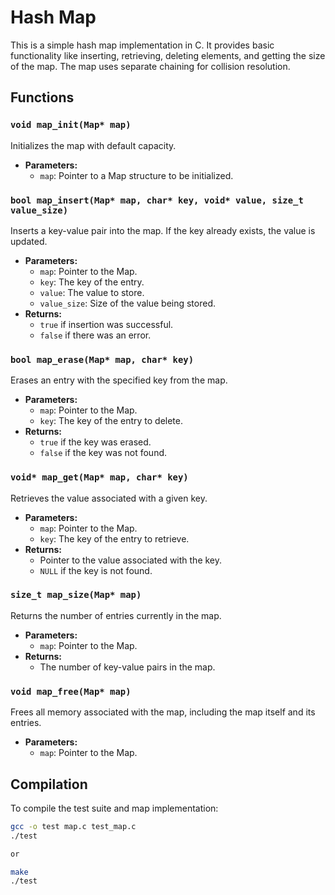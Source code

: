 
# Hash Map

This is a simple hash map implementation in C. It provides basic functionality like inserting, retrieving, deleting elements, and getting the size of the map. The map uses separate chaining for collision resolution.

## Functions

### `void map_init(Map* map)`
Initializes the map with default capacity.

- **Parameters:**
    - `map`: Pointer to a Map structure to be initialized.

### `bool map_insert(Map* map, char* key, void* value, size_t value_size)`
Inserts a key-value pair into the map. If the key already exists, the value is updated.

- **Parameters:**
    - `map`: Pointer to the Map.
    - `key`: The key of the entry.
    - `value`: The value to store.
    - `value_size`: Size of the value being stored.
- **Returns:**
    - `true` if insertion was successful.
    - `false` if there was an error.

### `bool map_erase(Map* map, char* key)`
Erases an entry with the specified key from the map.

- **Parameters:**
    - `map`: Pointer to the Map.
    - `key`: The key of the entry to delete.
- **Returns:**
    - `true` if the key was erased.
    - `false` if the key was not found.

### `void* map_get(Map* map, char* key)`
Retrieves the value associated with a given key.

- **Parameters:**
    - `map`: Pointer to the Map.
    - `key`: The key of the entry to retrieve.
- **Returns:**
    - Pointer to the value associated with the key.
    - `NULL` if the key is not found.

### `size_t map_size(Map* map)`
Returns the number of entries currently in the map.

- **Parameters:**
    - `map`: Pointer to the Map.
- **Returns:**
    - The number of key-value pairs in the map.

### `void map_free(Map* map)`
Frees all memory associated with the map, including the map itself and its entries.

- **Parameters:**
    - `map`: Pointer to the Map.

## Compilation

To compile the test suite and map implementation:

```bash
gcc -o test map.c test_map.c
./test

or

make
./test

